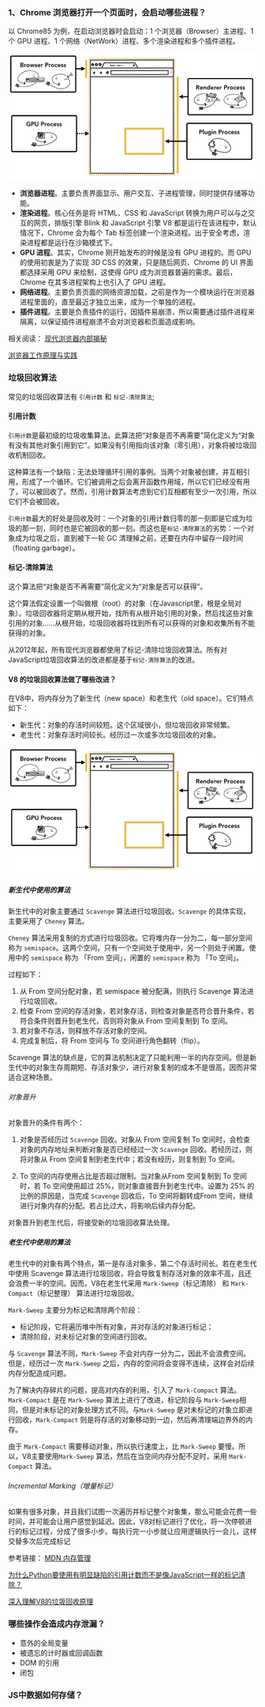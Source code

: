 ### 1、Chrome 浏览器打开一个页面时，会启动哪些进程？

以 Chrome85 为例，在启动浏览器时会启动：1 个浏览器（Browser）主进程、1 个 GPU 进程、1 个网络（NetWork）进程、多个渲染进程和多个插件进程。

![](./images/01.png)

- **浏览器进程**。主要负责界面显示、用户交互、子进程管理，同时提供存储等功能。
- **渲染进程**。核心任务是将 HTML、CSS 和 JavaScript 转换为用户可以与之交互的网页，排版引擎 Blink 和 JavaScript 引擎 V8 都是运行在该进程中，默认情况下，Chrome 会为每个 Tab 标签创建一个渲染进程。出于安全考虑，渲染进程都是运行在沙箱模式下。
- **GPU 进程**。其实，Chrome 刚开始发布的时候是没有 GPU 进程的。而 GPU 的使用初衷是为了实现 3D CSS 的效果，只是随后网页、Chrome 的 UI 界面都选择采用 GPU 来绘制，这使得 GPU 成为浏览器普遍的需求。最后，Chrome 在其多进程架构上也引入了 GPU 进程。
- **网络进程**。主要负责页面的网络资源加载，之前是作为一个模块运行在浏览器进程里面的，直至最近才独立出来，成为一个单独的进程。
- **插件进程**。主要是负责插件的运行，因插件易崩溃，所以需要通过插件进程来隔离，以保证插件进程崩溃不会对浏览器和页面造成影响。

相关阅读：
[现代浏览器内部揭秘](https://github.com/xitu/gold-miner/blob/master/TODO1/inside-look-at-modern-web-browser-part1.md)

[浏览器工作原理与实践](https://blog.poetries.top/browser-working-principle/guide/part1/lesson01.html)

### 垃圾回收算法

常见的垃圾回收算法有 `引用计数` 和 `标记-清除算法`;

#### 引用计数

`引用计数`是最初级的垃圾收集算法。此算法把“对象是否不再需要”简化定义为“对象有没有其他对象引用到它”。如果没有引用指向该对象（零引用），对象将被垃圾回收机制回收。

这种算法有一个缺陷：无法处理循环引用的事例。当两个对象被创建，并互相引用，形成了一个循环。它们被调用之后会离开函数作用域，所以它们已经没有用了，可以被回收了。然而，引用计数算法考虑到它们互相都有至少一次引用，所以它们不会被回收。

`引用计数`最大的好处是回收及时：一个对象的引用计数归零的那一刻即是它成为垃圾的那一刻，同时也是它被回收的那一刻。而这也是`标记-清除算法`的劣势：一个对象成为垃圾之后，直到被下一轮 GC 清理掉之前，还要在内存中留存一段时间（floating garbage）。

#### 标记-清除算法

这个算法把“对象是否不再需要”简化定义为“对象是否可以获得”。

这个算法假定设置一个叫做根（root）的对象（在Javascript里，根是全局对象）。垃圾回收器将定期从根开始，找所有从根开始引用的对象，然后找这些对象引用的对象……从根开始，垃圾回收器将找到所有可以获得的对象和收集所有不能获得的对象。

从2012年起，所有现代浏览器都使用了标记-清除垃圾回收算法。所有对JavaScript垃圾回收算法的改进都是基于`标记-清除算法`的改进。

#### V8 的垃圾回收算法做了哪些改进？

在V8中，将内存分为了新生代（new space）和老生代（old space）。它们特点如下：

- 新生代：对象的存活时间较短。这个区域很小，但垃圾回收非常频繁。
- 老生代：对象存活时间较长。经历过一次或多次垃圾回收的对象。

![](./images/01.png)

##### 新生代中使用的算法

新生代中的对象主要通过 `Scavenge` 算法进行垃圾回收。`Scavenge` 的具体实现，主要采用了 `Cheney` 算法。

`Cheney` 算法采用复制的方式进行垃圾回收。它将堆内存一分为二，每一部分空间称为 `semispace`。这两个空间，只有一个空间处于使用中，另一个则处于闲置。使用中的 `semispace` 称为 「From 空间」，闲置的 `semispace` 称为 「To 空间」。

过程如下：

1. 从 From 空间分配对象，若 semispace 被分配满，则执行 Scavenge 算法进行垃圾回收。
1. 检查 From 空间的存活对象，若对象存活，则检查对象是否符合晋升条件，若符合条件则晋升到老生代，否则将对象从 From 空间复制到 To 空间。
1. 若对象不存活，则释放不存活对象的空间。
1. 完成复制后，将 From 空间与 To 空间进行角色翻转（flip）。

Scavenge 算法的缺点是，它的算法机制决定了只能利用一半的内存空间。但是新生代中的对象生存周期短、存活对象少，进行对象复制的成本不是很高，因而非常适合这种场景。

###### 对象晋升

对象晋升的条件有两个：

1. 对象是否经历过 `Scavenge` 回收。对象从 From 空间复制 To 空间时，会检查对象的内存地址来判断对象是否已经经过一次 `Scavenge` 回收。若经历过，则将对象从 From 空间复制到老生代中；若没有经历，则复制到 To 空间。

1. To 空间的内存使用占比是否超过限制。当对象从From 空间复制到 To 空间时，若 To 空间使用超过 25%，则对象直接晋升到老生代中。设置为 25% 的比例的原因是，当完成 `Scavenge` 回收后，To 空间将翻转成From 空间，继续进行对象内存的分配。若占比过大，将影响后续内存分配。

对象晋升到老生代后，将接受新的垃圾回收算法处理。

##### 老生代中使用的算法

老生代中的对象有两个特点，第一是存活对象多，第二个存活时间长。若在老生代中使用 Scavenge 算法进行垃圾回收，将会导致复制存活对象的效率不高，且还会浪费一半的空间。因而，V8在老生代采用 `Mark-Sweep`（标记清除） 和 `Mark-Compact`（标记整理） 算法进行垃圾回收。

`Mark-Sweep` 主要分为标记和清除两个阶段：

- 标记阶段，它将遍历堆中所有对象，并对存活的对象进行标记；
- 清除阶段，对未标记对象的空间进行回收。

与 `Scavenge` 算法不同，`Mark-Sweep` 不会对内存一分为二，因此不会浪费空间。但是，经历过一次 `Mark-Sweep` 之后，内存的空间将会变得不连续，这样会对后续内存分配造成问题。

为了解决内存碎片的问题，提高对内存的利用，引入了 `Mark-Compact` 算法。`Mark-Compact` 是在 `Mark-Sweep` 算法上进行了改进，标记阶段与 `Mark-Sweep`相同，但是对未标记的对象处理方式不同。与`Mark-Sweep` 是对未标记的对象立即进行回收，`Mark-Compact` 则是将存活的对象移动到一边，然后再清理端边界外的内存。

由于 `Mark-Compact` 需要移动对象，所以执行速度上，比 `Mark-Sweep` 要慢。所以，V8主要使用`Mark-Sweep` 算法，然后在当空间内存分配不足时，采用 `Mark-Compact` 算法。

###### Incremental Marking（增量标记）

如果有很多对象，并且我们试图一次遍历并标记整个对象集，那么可能会花费一些时间，并可能会让用户感觉到延迟。因此，V8对标记进行了优化，将一次停顿进行的标记过程，分成了很多小步。每执行完一小步就让应用逻辑执行一会儿，这样交替多次后完成标记

参考链接：
[MDN 内存管理](https://developer.mozilla.org/zh-CN/docs/Web/JavaScript/Memory_Management)

[为什么Python要使用有明显缺陷的引用计数而不是像JavaScript一样的标记清除？](https://www.zhihu.com/question/33529443/answer/56755648)

[深入理解V8的垃圾回收原理](https://www.jianshu.com/p/b8ed21e8a4fb)

### 哪些操作会造成内存泄漏？

- 意外的全局变量
- 被遗忘的计时器或回调函数
- DOM 的引用
- 闭包

### JS中数据如何存储？

